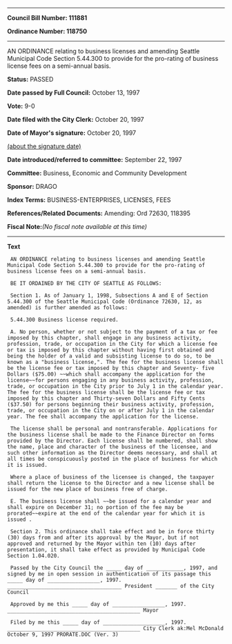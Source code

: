 

********

**Council Bill Number: 111881**
   
**Ordinance Number: 118750**
********

 AN ORDINANCE relating to business licenses and amending Seattle Municipal Code Section 5.44.300 to provide for the pro-rating of business license fees on a semi-annual basis.

**Status:** PASSED
   
**Date passed by Full Council:** October 13, 1997
   
**Vote:** 9-0
   
**Date filed with the City Clerk:** October 20, 1997
   
**Date of Mayor's signature:** October 20, 1997
   
[(about the signature date)](/~public/approvaldate.htm)
   
   
   
**Date introduced/referred to committee:** September 22, 1997
   
**Committee:** Business, Economic and Community Development
   
**Sponsor:** DRAGO
   
   
**Index Terms:** BUSINESS-ENTERPRISES, LICENSES, FEES

**References/Related Documents:** Amending: Ord 72630, 118395

**Fiscal Note:**_(No fiscal note available at this time)_

********

**Text**
   
```
 AN ORDINANCE relating to business licenses and amending Seattle Municipal Code Section 5.44.300 to provide for the pro-rating of business license fees on a semi-annual basis.

 BE IT ORDAINED BY THE CITY OF SEATTLE AS FOLLOWS:

 Section 1. As of January 1, 1998, Subsections A and E of Section 5.44.300 of the Seattle Municipal Code (Ordinance 72630, 12, as amended) is further amended as follows:

 5.44.300 Business license required.

 A. No person, whether or not subject to the payment of a tax or fee imposed by this chapter, shall engage in any business activity, profession, trade, or occupation in the City for which a license fee or tax is imposed by this chapter without having first obtained and being the holder of a valid and subsisting license to do so, to be known as a "business license,". The fee for the business license shall be the license fee or tax imposed by this chapter and Seventy- five Dollars ($75.00) ~~which shall accompany the application for the license~~for persons engaging in any business activity, profession, trade, or occupation in the City prior to July 1 in the calendar year. The fee for the business license shall be the license fee or tax imposed by this chapter and Thirty-seven Dollars and Fifty Cents ($37.50) for persons beginning their business activity, profession, trade, or occupation in the City on or after July 1 in the calendar year. The fee shall accompany the application for the license.

 The license shall be personal and nontransferable. Applications for the business license shall be made to the Finance Director on forms provided by the Director. Each license shall be numbered, shall show the name, place and character of the business of the licensee, and such other information as the Director deems necessary, and shall at all times be conspicuously posted in the place of business for which it is issued.

 Where a place of business of the licensee is changed, the taxpayer shall return the license to the Director and a new license shall be issued for the new place of business free of charge.

 E. The business license shall ~~be issued for a calendar year and shall expire on December 31; no portion of the fee may be prorated~~expire at the end of the calendar year for which it is issued .

 Section 2. This ordinance shall take effect and be in force thirty (30) days from and after its approval by the Mayor, but if not approved and returned by the Mayor within ten (10) days after presentation, it shall take effect as provided by Municipal Code Section 1.04.020.

 Passed by the City Council the _____ day of ____________, 1997, and signed by me in open session in authentication of its passage this _____ day of _________________, 1997. _____________________________________ President _______ of the City Council

 Approved by me this _____ day of _________________, 1997. ___________________________________________ Mayor

 Filed by me this _____ day of ____________________, 1997. ___________________________________________ City Clerk ak:Mel McDonald October 9, 1997 PRORATE.DOC (Ver. 3)

```
